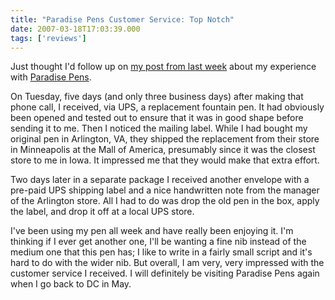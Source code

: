```yaml
---
title: "Paradise Pens Customer Service: Top Notch"
date: 2007-03-18T17:03:39.000
tags: ['reviews']
---
```


Just thought I'd follow up on [my post from last week](/07/03/in-praise-of-good-customer-service/) about my experience with [Paradise Pens](http://paradisepen.com).

On Tuesday, five days (and only three business days) after making that phone call, I received, via UPS, a replacement fountain pen. It had obviously been opened and tested out to ensure that it was in good shape before sending it to me. Then I noticed the mailing label. While I had bought my original pen in Arlington, VA, they shipped the replacement from their store in Minneapolis at the Mall of America, presumably since it was the closest store to me in Iowa. It impressed me that they would make that extra effort.

Two days later in a separate package I received another envelope with a pre-paid UPS shipping label and a nice handwritten note from the manager of the Arlington store. All I had to do was drop the old pen in the box, apply the label, and drop it off at a local UPS store.

I've been using my pen all week and have really been enjoying it. I'm thinking if I ever get another one, I'll be wanting a fine nib instead of the medium one that this pen has; I like to write in a fairly small script and it's hard to do with the wider nib. But overall, I am very, very impressed with the customer service I received. I will definitely be visiting Paradise Pens again when I go back to DC in May.
